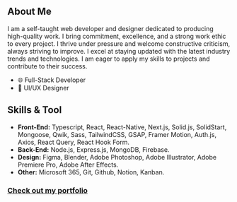 ## About Me

I am a self-taught web developer and designer dedicated to producing high-quality work. I bring commitment, excellence, and a strong work ethic to every project. I thrive under pressure and welcome constructive criticism, always striving to improve. I excel at staying updated with the latest industry trends and technologies. I am eager to apply my skills to projects and contribute to their success.

- 🌐 Full-Stack Developer
- 🎨 UI/UX Designer

## Skills & Tool

- **Front-End:** Typescript, React, React-Native, Next.js, Solid.js, SolidStart, Mongoose, Qwik, Sass, TailwindCSS, GSAP, Framer Motion, Auth.js, Axios, React Query, React Hook Form.
- **Back-End:** Node.js, Express.js, MongoDB, Firebase.
- **Design:** Figma, Blender, Adobe Photoshop, Adobe Illustrator, Adobe Premiere Pro, Adobe After Effects.
- **Other:** Microsoft 365, Git, Github, Notion, Kanban.

### [Check out my portfolio](https://georgev-portfolio.vercel.app/)
